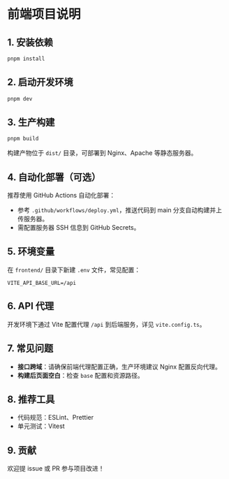 # 前端项目说明

## 1. 安装依赖

```bash
pnpm install
```

## 2. 启动开发环境

```bash
pnpm dev
```

## 3. 生产构建

```bash
pnpm build
```

构建产物位于 `dist/` 目录，可部署到 Nginx、Apache 等静态服务器。

## 4. 自动化部署（可选）

推荐使用 GitHub Actions 自动化部署：

- 参考 `.github/workflows/deploy.yml`，推送代码到 main 分支自动构建并上传服务器。
- 需配置服务器 SSH 信息到 GitHub Secrets。

## 5. 环境变量

在 `frontend/` 目录下新建 `.env` 文件，常见配置：

```
VITE_API_BASE_URL=/api
```

## 6. API 代理

开发环境下通过 Vite 配置代理 `/api` 到后端服务，详见 `vite.config.ts`。

## 7. 常见问题

- **接口跨域**：请确保前端代理配置正确，生产环境建议 Nginx 配置反向代理。
- **构建后页面空白**：检查 `base` 配置和资源路径。

## 8. 推荐工具

- 代码规范：ESLint、Prettier
- 单元测试：Vitest

## 9. 贡献

欢迎提 issue 或 PR 参与项目改进！
